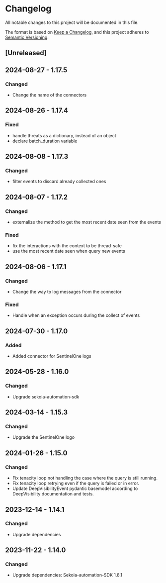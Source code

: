 # Changelog

All notable changes to this project will be documented in this file.

The format is based on [Keep a Changelog](https://keepachangelog.com/en/1.0.0/),
and this project adheres to [Semantic Versioning](https://semver.org/spec/v2.0.0.html).

## [Unreleased]

## 2024-08-27 - 1.17.5

### Changed

- Change the name of the connectors


## 2024-08-26 - 1.17.4

### Fixed

- handle threats as a dictionary, instead of an object
- declare batch_duration variable

## 2024-08-08 - 1.17.3

### Changed

- filter events to discard already collected ones

## 2024-08-07 - 1.17.2

### Changed

- externalize the method to get the most recent date seen from the events

### Fixed

- fix the interactions with the context to be thread-safe
- use the most recent date seen when query new events

## 2024-08-06 - 1.17.1

### Changed

- Change the way to log messages from the connector

### Fixed

- Handle when an exception occurs during the collect of events

## 2024-07-30 - 1.17.0

### Added

- Added connector for SentinelOne logs

## 2024-05-28 - 1.16.0

### Changed

- Upgrade sekoia-automation-sdk

## 2024-03-14 - 1.15.3

### Changed

- Upgrade the SentinelOne logo

## 2024-01-26 - 1.15.0

### Changed

- Fix tenacity loop not handling the case where the query is still running.
- Fix tenacity loop retrying even if the query is failed or in error.
- Update DeepVisibilityEvent pydantic basemodel according to DeepVisibility documentation and tests.

## 2023-12-14 - 1.14.1

### Changed

- Upgrade dependencies

## 2023-11-22 - 1.14.0

### Changed

- Upgrade dependencies: Sekoia-automation-SDK 1.8.1
